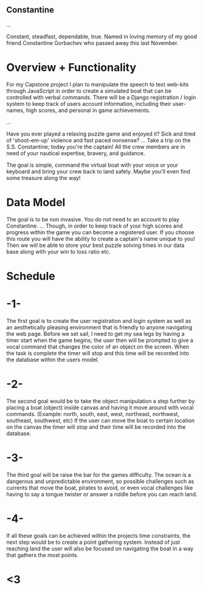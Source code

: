 ## Constantine ##

...

Constant,
steadfast,
dependable,
true.
Named in loving memory of my good friend Constantine Gorbachev who passed away this 
last November. 

# Overview + Functionality #

For my Capstone project I plan to manipulate the speech to text web-kits through
JavaScript in order to create a simulated boat that can be controlled with 
verbal commands. There will be a Django registration / login system to keep track of
users account information, including their user-names, high scores, and personal  in
game achievements. 
 
 ...
 
Have you ever played a relaxing puzzle game and enjoyed it?
Sick and tired of 'shoot-em-up' violence and fast paced nonsense?
...
Take a trip on the S.S. Constantine; today you're the captain! All the crew members
are in need of your nautical expertise, bravery, and guidance.

The goal is simple, command the virtual boat with your voice or your keyboard and
bring your crew back to land safely. Maybe you'll even find some treasure along
the way!

# Data Model #

The goal is to be non invasive. You do not need to an account to play Constantine.
...
Though, in order to keep track of your high scores and progress within the game you can 
become a registered user. 
If you choose this route you will have the ability to create a captain's name unique 
to you! 
Then we will be able to store your best puzzle solving times in our data base along
with your win to loss ratio etc. 

# Schedule #

# -1- #

   The first goal is to create the user registration and login system as well as an
   aesthetically pleasing environment that is friendly to anyone navigating the 
   web page. Before we set sail, I need to get my sea legs by having a timer start
   when the game begins; the user then will be prompted to give a vocal command that 
   changes the color of an object on the screen. When the task is complete the timer
   will stop and this time will be recorded into the database within the users model.
   
# -2- #

   The second goal would be to take the object manipulation a step further by placing
   a boat (object) inside canvas and having it move around with vocal commands.
   (Example: north, south, east, west, northeast, northwest, southeast, southwest, etc)
   If the user can move the boat to certain location on the canvas the timer will stop
   and their time will be recorded into the database.
   
# -3- #

   The third goal will be raise the bar for the games difficulty. The ocean is a
   dangerous and unpredictable environment, so possible challenges such as currents that
   move the boat, pirates to avoid, or even vocal challenges like having to say a
   tongue twister or answer a riddle before you can reach land.
   
# -4- # 

   If all these goals can be achieved within the projects time constraints, the next step
   would be to create a point gathering system. Instead of just reaching land the user
   will also be focused on navigating the boat in  a way that gathers the most points.
   
# <3 # 
